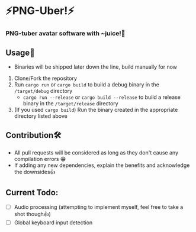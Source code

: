 # ⚡PNG-Uber!⚡
### PNG-tuber avatar software with ~juice!🧃

## Usage🔋
- Binaries will be shipped later down the line, build manually for now

1. Clone/Fork the repository
2. Run `cargo run` or `cargo build` to build a debug binary in the `/target/debug` directory
    - `cargo run --release` or `cargo build --release` to build a release binary in the `/target/release` directory
3. (If you used `cargo build`) Run the binary created in the appropriate directory listed above

## Contribution🛠️
- All pull requests will be considered as long as they don't cause any compilation errors 😁
- If adding any new dependencies, explain the benefits and acknowledge the downsides👍

## Current Todo: 
- [ ] Audio processing (attempting to implement myself, feel free to take a shot though👍)
- [ ] Global keyboard input detection 
